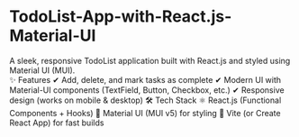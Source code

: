 # TodoList-App-with-React.js-Material-UI
A sleek, responsive TodoList application built with React.js and styled using Material UI (MUI).  
✨ Features 
✔ Add, delete, and mark tasks as complete 
✔ Modern UI with Material-UI components (TextField, Button, Checkbox, etc.) 
✔ Responsive design (works on mobile &amp; desktop) 
🛠 Tech Stack
⚛ React.js (Functional Components + Hooks)
🎨 Material UI (MUI v5) for styling
🔧 Vite (or Create React App) for fast builds
